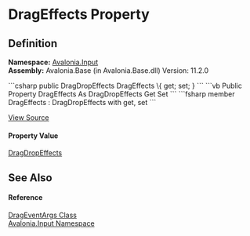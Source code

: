 # DragEffects Property




## Definition
**Namespace:** <a href="N_Avalonia_Input">Avalonia.Input</a>  
**Assembly:** Avalonia.Base (in Avalonia.Base.dll) Version: 11.2.0

<Tabs groupId="api-code-preview">
<TabItem value="csharp" label="C#">
```csharp
public DragDropEffects DragEffects \{ get; set; }
```
</TabItem>
<TabItem value="vb" label="VB">
```vb
Public Property DragEffects As DragDropEffects
	Get
	Set
```
</TabItem>
<TabItem value="fsharp" label="F#">
```fsharp
member DragEffects : DragDropEffects with get, set
```
</TabItem>
</Tabs>



<a href="https://github.com/AvaloniaUI/Avalonia/tree/master/src/Avalonia.Base/Input/DragEventArgs.cs#L12" title="View the source code">View Source</a>



#### Property Value
<a href="T_Avalonia_Input_DragDropEffects">DragDropEffects</a>

## See Also


#### Reference
<a href="T_Avalonia_Input_DragEventArgs">DragEventArgs Class</a>  
<a href="N_Avalonia_Input">Avalonia.Input Namespace</a>  
